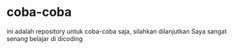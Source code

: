 # coba-coba
ini adalah repository untuk coba-coba saja, silahkan dilanjutkan
Saya sangat senang belajar di dicoding
